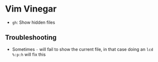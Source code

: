 # Vim Vinegar

- `gh`: Show hidden files

## Troubleshooting

- Sometimes `-` will fail to show the current file, in that case doing an `lcd %:p:h` will fix this
